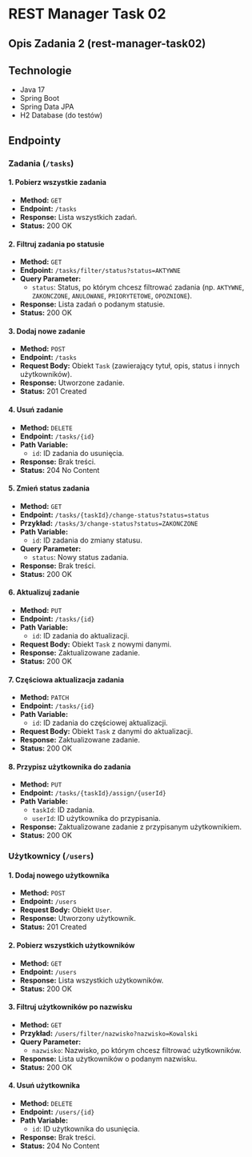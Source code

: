 # REST Manager Task 02

## Opis Zadania 2 (rest-manager-task02)

## Technologie
- Java 17
- Spring Boot
- Spring Data JPA
- H2 Database (do testów)

## Endpointy

### Zadania (`/tasks`)

#### 1. Pobierz wszystkie zadania
- **Method:** `GET`
- **Endpoint:** `/tasks`
- **Response:** Lista wszystkich zadań.
- **Status:** 200 OK

#### 2. Filtruj zadania po statusie
- **Method:** `GET`
- **Endpoint:** `/tasks/filter/status?status=AKTYWNE`
- **Query Parameter:**
  - `status`: Status, po którym chcesz filtrować zadania (np. `AKTYWNE`, `ZAKONCZONE`, `ANULOWANE`, `PRIORYTETOWE`, `OPOZNIONE`).
- **Response:** Lista zadań o podanym statusie.
- **Status:** 200 OK

#### 3. Dodaj nowe zadanie
- **Method:** `POST`
- **Endpoint:** `/tasks`
- **Request Body:** Obiekt `Task` (zawierający tytuł, opis, status i innych użytkowników).
- **Response:** Utworzone zadanie.
- **Status:** 201 Created

#### 4. Usuń zadanie
- **Method:** `DELETE`
- **Endpoint:** `/tasks/{id}`
- **Path Variable:**
  - `id`: ID zadania do usunięcia.
- **Response:** Brak treści.
- **Status:** 204 No Content

#### 5. Zmień status zadania
- **Method:** `GET`
- **Endpoint:** `/tasks/{taskId}/change-status?status=status`
- **Przykład:** `/tasks/3/change-status?status=ZAKONCZONE`
- **Path Variable:**
  - `id`: ID zadania do zmiany statusu.
- **Query Parameter:**
  - `status`: Nowy status zadania.
- **Response:** Brak treści.
- **Status:** 200 OK

#### 6. Aktualizuj zadanie
- **Method:** `PUT`
- **Endpoint:** `/tasks/{id}`
- **Path Variable:**
  - `id`: ID zadania do aktualizacji.
- **Request Body:** Obiekt `Task` z nowymi danymi.
- **Response:** Zaktualizowane zadanie.
- **Status:** 200 OK

#### 7. Częściowa aktualizacja zadania
- **Method:** `PATCH`
- **Endpoint:** `/tasks/{id}`
- **Path Variable:**
  - `id`: ID zadania do częściowej aktualizacji.
- **Request Body:** Obiekt `Task` z danymi do aktualizacji.
- **Response:** Zaktualizowane zadanie.
- **Status:** 200 OK

#### 8. Przypisz użytkownika do zadania
- **Method:** `PUT`
- **Endpoint:** `/tasks/{taskId}/assign/{userId}`
- **Path Variable:**
  - `taskId`: ID zadania.
  - `userId`: ID użytkownika do przypisania.
- **Response:** Zaktualizowane zadanie z przypisanym użytkownikiem.
- **Status:** 200 OK

### Użytkownicy (`/users`)

#### 1. Dodaj nowego użytkownika
- **Method:** `POST`
- **Endpoint:** `/users`
- **Request Body:** Obiekt `User`.
- **Response:** Utworzony użytkownik.
- **Status:** 201 Created

#### 2. Pobierz wszystkich użytkowników
- **Method:** `GET`
- **Endpoint:** `/users`
- **Response:** Lista wszystkich użytkowników.
- **Status:** 200 OK

#### 3. Filtruj użytkowników po nazwisku
- **Method:** `GET`
- **Przykład:** `/users/filter/nazwisko?nazwisko=Kowalski`
- **Query Parameter:**
  - `nazwisko`: Nazwisko, po którym chcesz filtrować użytkowników.
- **Response:** Lista użytkowników o podanym nazwisku.
- **Status:** 200 OK

#### 4. Usuń użytkownika
- **Method:** `DELETE`
- **Endpoint:** `/users/{id}`
- **Path Variable:**
  - `id`: ID użytkownika do usunięcia.
- **Response:** Brak treści.
- **Status:** 204 No Content


